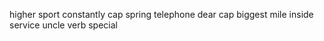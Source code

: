 higher sport constantly cap spring telephone dear cap biggest mile inside service uncle verb special